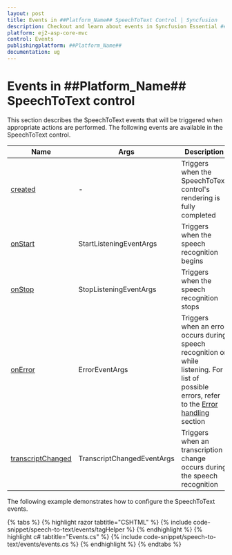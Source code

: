 ```yaml
---
layout: post
title: Events in ##Platform_Name## SpeechToText Control | Syncfusion
description: Checkout and learn about events in Syncfusion Essential ##Platform_Name## SpeechToText control, its elements, and more.
platform: ej2-asp-core-mvc
control: Events
publishingplatform: ##Platform_Name##
documentation: ug
---
```


# Events in ##Platform_Name## SpeechToText control

This section describes the SpeechToText events that will be triggered when appropriate actions are performed. The following events are available in the SpeechToText control.

|Name|Args|Description|
|---|---|---|
|[created](https://help.syncfusion.com/cr/aspnetcore-js2/Syncfusion.EJ2.Inputs.SpeechToText.html#Syncfusion_EJ2_Inputs_SpeechToText_Created)|-|Triggers when the SpeechToText control's rendering is fully completed|
|[onStart](https://help.syncfusion.com/cr/aspnetcore-js2/Syncfusion.EJ2.Inputs.SpeechToText.html#Syncfusion_EJ2_Inputs_SpeechToText_OnStart)|StartListeningEventArgs|Triggers when the speech recognition begins|
|[onStop](https://help.syncfusion.com/cr/aspnetcore-js2/Syncfusion.EJ2.Inputs.SpeechToText.html#Syncfusion_EJ2_Inputs_SpeechToText_OnStop)|StopListeningEventArgs|Triggers when the speech recognition stops|
|[onError](https://help.syncfusion.com/cr/aspnetcore-js2/Syncfusion.EJ2.Inputs.SpeechToText.html#Syncfusion_EJ2_Inputs_SpeechToText_OnError)|ErrorEventArgs|Triggers when an error occurs during speech recognition or while listening. For list of possible errors, refer to the [Error handling](./speech-recognition#error-handling) section|
|[transcriptChanged](https://help.syncfusion.com/cr/aspnetcore-js2/Syncfusion.EJ2.Inputs.SpeechToText.html#Syncfusion_EJ2_Inputs_SpeechToText_TranscriptChanged)|TranscriptChangedEventArgs|Triggers when an transcription change occurs during the speech recognition|

The following example demonstrates how to configure the SpeechToText events.

{% tabs %}
{% highlight razor tabtitle="CSHTML" %}
{% include code-snippet/speech-to-text/events/tagHelper %}
{% endhighlight %}
{% highlight c# tabtitle="Events.cs" %}
{% include code-snippet/speech-to-text/events/events.cs %}
{% endhighlight %}
{% endtabs %}
